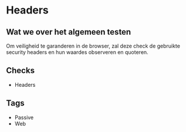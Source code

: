 # Headers

## Wat we over het algemeen testen
Om veiligheid te garanderen in de browser, zal deze check de gebruikte security headers en hun waardes observeren en quoteren.

## Checks
* Headers

## Tags
* Passive
* Web